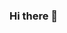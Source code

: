 ### Hi there 👋

<!--
**SylviaIfy/SylviaIfy** is a ✨ _special_ ✨ repository because its `README.md` (this file) appears on your GitHub profile.

I'm Sylvia Ofiani.

I'm an excellent Quality Assurance Engineer.

I love learning new and trying things, this year I'm letting the learning bug have a field's day with me and I'm learning alot about software development and test automation: Java, HTML, CSS, JavaScript, Selenium, ....

I'll be back to update this with details of my journey with the learning bug.

Cheers.

Here are some ideas to get you started:

- 🔭 I’m currently working on ...
- 🌱 I’m currently learning ...
- 👯 I’m looking to collaborate on ...
- 🤔 I’m looking for help with ...
- 💬 Ask me about ...
- 📫 How to reach me: ...
- 😄 Pronouns: ...
- ⚡ Fun fact: ...
-->
